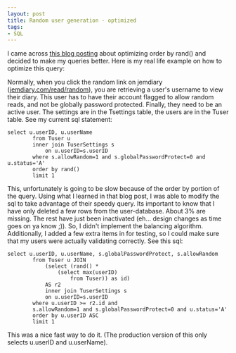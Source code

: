 ```yaml
---
layout: post
title: Random user generation - optimized
tags:
- SQL
---
```

I came across [this blog posting](http://jan.kneschke.de/projects/mysql/order-by-rand) about optimizing order by rand() and decided to make my queries better.  Here is my real life example on how to optimize this query:

Normally, when you click the random link on jemdiary ([jemdiary.com/read/random](http://www.jemdiary.com/read/random)), you are retrieving a user's username to view their diary.  This user has to have their account flagged to allow random reads, and not be globally password protected.  Finally, they need to be an active user.  The settings are in the Tsettings table, the users are in the Tuser table.  See my current sql statement:
    
    select u.userID, u.userName
    		from Tuser u
    		inner join TuserSettings s
    			on u.userID=s.userID
    		where s.allowRandom=1 and s.globalPasswordProtect=0 and u.status='A'
    		order by rand()
    		limit 1

This, unfortunately is going to be slow because of the order by portion of the query.  Using what I learned in that blog post, I was able to modify the sql to take advantage of their speedy query.  Its important to know that I have only deleted a few rows from the user-database.  About 3% are missing.  The rest have just been inactivated (eh... design changes as time goes on ya know ;)).  So, I didn't implement the balancing algorithm.  Additionally, I added a few extra items in for testing, so I could make sure that my users were actually validating correctly.  See this sql:

    select u.userID, u.userName, s.globalPasswordProtect, s.allowRandom
    		from Tuser u JOIN
    			(select (rand() *
    				(select max(userID)
    					from Tuser)) as id)
    			AS r2
    			inner join TuserSettings s
    			on u.userID=s.userID
    		where u.userID >= r2.id and
    		s.allowRandom=1 and s.globalPasswordProtect=0 and u.status='A'
    		order by u.userID ASC
    		limit 1

This was a nice fast way to do it.  (The production version of this only selects u.userID and u.userName).
